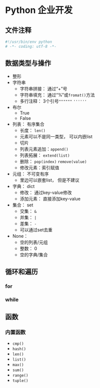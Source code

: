 # Python 企业开发

## 文件注释
```python
#!/usr/bin/env python
# -*- coding: utf-8 -*-
```

## 数据类型与操作

- 整形
- 字符串
    - 字符串拼接： 通过“+”号
    - 字符串填充： 通过“%”或`fromat()`方法
    - 多行注释： 3个引号`""""""` `''''''`
- 布尔
    - True
    - False
- 列表： 有序集合
    - 长度： `len()`
    - 元素可以不是同一类型， 可以内嵌list
    - 切片
    - 列表元素追加：`append()`
    - 列表拓展： `extend(list)`
    - 删除： `pop(index)` `remove(value)`
    - 修改元素：索引赋值
- 元组： 不可变有序
    - 里边可以嵌套list， 但是不建议
- 字典： dict
    - 修改： 通过key-value修改
    - 添加元素： 直接添加key-value    
- 集合： set
    - 交集： `&`
    - 并集： `|`
    - 差集： `-`
    - 可以通过set去重
- None：
    - 空的列表/元组
    - 整数： 0
    - 空的字典/集合

## 循环和遍历

### for

### while

## 函数

### 内置函数

- `cmp()`
- `hash()`
- `len()`
- `list()`
- `max()`
- `sum()`
- `range()`
- `tuple()`